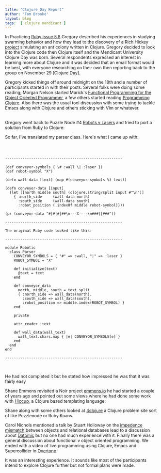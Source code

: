 ```yaml
---
title: "Clojure Day Report"
author: 'Tom Brooke'
layout: blog
tags:  [ clojure mendicant ]
---
```


In Practicing  [Ruby issue 5.8](https://practicingruby.com/articles/92)  Gregory described his experiences in studying swarming behavior and how they lead to the discovery of a Rich Hickey [project](https://gist.github.com/1093917) simulating an ant colony written in Clojure. Gregory decided to look into the Clojure code then Clojure itself and the Mendicant University Clojure Day was born. Several respondents expressed an interest in learning more about Clojure and it was decided that an email format would be best, with everyone researching on their own then reporting back to the group on November 29 \[Clojure Day\].
<br />

Gregory kicked things off around midnight on the 18th and a number of participants started in with their posts.  Several folks were doing some reading; Morgan Nelson started Marick's [Functional Programming for the Object Oriented Programmer](	https://leanpub.com/fp-oo), a few others started reading [Programming Clojure](http://pragprog.com/book/shcloj2/programming-clojure). Also there was the usual tool discussion with some trying to tackle Emacs along with Clojure and others sticking with Vim or whatever.  
<br />

Gregory went back to Puzzle Node #4 [Robots v Lasers](http://puzzlenode.com/puzzles/4-robots-vs-lasers) and tried to port a solution from Ruby to Clojure:
<br />

So far, I've translated my parser class. Here's what I came up with:
<pre><code>
<br />
------------------------------------------------------

(def conveyor-symbols { \# :wall \| :laser })
(def robot-symbol "X")

(defn wall-data [text] (map #(conveyor-symbols %) text))

(defn conveyor-data [input]
  (let [[north middle south] (clojure.string/split input #"\n")]
    { :north_side     (wall-data north)
      :south_side     (wall-data south)
      :robot_position (.indexOf middle robot-symbol)}))

(pr (conveyor-data "#|#|#|##\n---X----\n###||###"))

------------------------------------------------------

The original Ruby code looked like this:

------------------------------------------------------

module Robotic
  class Parser
    CONVEYOR_SYMBOLS = { "#" => :wall, "|" => :laser }
    ROBOT_SYMBOL = "X"

    def initialize(text)
      @text = text
    end

    def conveyor_data
      north, middle, south = text.split
      { :north_side => wall_data(north),
        :south_side => wall_data(south),
        :robot_position => middle.index(ROBOT_SYMBOL) }
    end

    private

    attr_reader :text

    def wall_data(wall_text)
      wall_text.chars.map { |e| CONVEYOR_SYMBOLS[e] }
    end
  end
end

------------------------------------------------------
</code></pre>
<br />

He had not completed it but he stated how impressed he was that it was fairly easy
<br />

Shane Emmons revisited a Noir project  [emmons.io](https://github.com/semmons99/emmons.io) he had started a couple of years ago and pointed out some views where he had done some work with [Hiccup](https://github.com/weavejester/hiccup), a Clojure based templating language:
<br />

Shane along with some others looked at [4clojure](http://www.4clojure.com/) a Clojure problem site sort of like Puzzlenode or Ruby Koans. 
<br />

Carol Nichols mentioned a talk by Stuart Holloway on the [impedence mismatch](http://www.infoq.com/presentations/Impedance-Mismatch) between objects and relational databases lead to a discussion about [Datomic](http://www.datomic.com/) but no one had much experience with it. Finally there was a general discussion about functional v object oriented programming.  We ended with a video of live programming using Clojure, Emacs and Supercollider in [Overtone](http://vimeo.com/22798433)
<br />

It was an interesting experience. It sounds like most of the participants intend to explore Clojure further but not formal plans were made.<br />